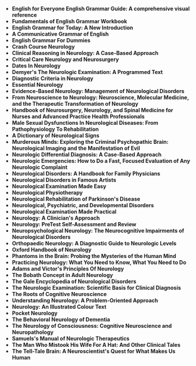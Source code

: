 
<ul>
  
 <li><b><a target="_blank" href="https://github.com/manjunath5496/Neurology-Books/blob/master/rol(1).pdf" style="text-decoration:none;"> English for Everyone English Grammar Guide: A comprehensive visual reference</a></b></li>
  
<li><b><a target="_blank" href="https://github.com/manjunath5496/Neurology-Books/blob/master/rol(2).pdf" style="text-decoration:none;">Fundamentals of English Grammar Workbook</a></b></li>

<li><b><a target="_blank" href="https://github.com/manjunath5496/Neurology-Books/blob/master/rol(3).pdf" style="text-decoration:none;">English Grammar for Today: A New Introduction</a></b></li>                         
  <li><b><a target="_blank" href="https://github.com/manjunath5496/Neurology-Books/blob/master/rol(4).pdf" style="text-decoration:none;">A Communicative Grammar of English</a></b></li>  
     <li><b><a target="_blank" href="https://github.com/manjunath5496/Neurology-Books/blob/master/rol(5).pdf" style="text-decoration:none;">English Grammar For Dummies</a></b></li>  
   <li><b><a target="_blank" href="https://github.com/manjunath5496/Neurology-Books/blob/master/rol(6).pdf" style="text-decoration:none;">Crash Course Neurology</a></b></li>  
                                             

 <li><b><a target="_blank" href="https://github.com/manjunath5496/Neurology-Books/blob/master/rol(7).pdf" style="text-decoration:none;">Clinical Reasoning in Neurology: A Case-Based Approach</a></b></li>
  
<li><b><a target="_blank" href="https://github.com/manjunath5496/Neurology-Books/blob/master/rol(8).pdf" style="text-decoration:none;">Critical Care Neurology and Neurosurgery</a></b></li>

<li><b><a target="_blank" href="https://github.com/manjunath5496/Neurology-Books/blob/master/rol(9).pdf" style="text-decoration:none;">Dates In Neurology</a></b></li>                         
  <li><b><a target="_blank" href="https://github.com/manjunath5496/Neurology-Books/blob/master/rol(10).pdf" style="text-decoration:none;">Demyer's The Neurologic Examination: A Programmed Text</a></b></li>  
     <li><b><a target="_blank" href="https://github.com/manjunath5496/Neurology-Books/blob/master/rol(11).pdf" style="text-decoration:none;">Diagnostic Criteria in Neurology</a></b></li>  
   <li><b><a target="_blank" href="https://github.com/manjunath5496/Neurology-Books/blob/master/rol(12).pdf" style="text-decoration:none;">Essential Neurology</a></b></li>  
                                             
<li><b><a target="_blank" href="https://github.com/manjunath5496/Neurology-Books/blob/master/rol(13).pdf" style="text-decoration:none;">Evidence-Based Neurology: Management of Neurological Disorders</a></b></li>                         
  <li><b><a target="_blank" href="https://github.com/manjunath5496/Neurology-Books/blob/master/rol(14).pdf" style="text-decoration:none;">From Neuroscience to Neurology: Neuroscience, Molecular Medicine, and the Therapeutic Transformation of Neurology</a></b></li>  
     <li><b><a target="_blank" href="https://github.com/manjunath5496/Neurology-Books/blob/master/rol(15).pdf" style="text-decoration:none;">Handbook of Neurosurgery, Neurology, and Spinal Medicine for Nurses and Advanced Practice Health Professionals</a></b></li>  
   <li><b><a target="_blank" href="https://github.com/manjunath5496/Neurology-Books/blob/master/rol(16).pdf" style="text-decoration:none;">Male Sexual Dysfunctions In Neurological Diseases: From Pathophysiology To Rehabilitation</a></b></li>  
                                             
  <li><b><a target="_blank" href="https://github.com/manjunath5496/Neurology-Books/blob/master/rol(17).pdf" style="text-decoration:none;">A Dictionary of Neurological Signs</a></b></li>  
     <li><b><a target="_blank" href="https://github.com/manjunath5496/Neurology-Books/blob/master/rol(18).pdf" style="text-decoration:none;">Murderous Minds: Exploring the Criminal Psychopathic Brain: Neurological Imaging and the Manifestation of Evil</a></b></li>  
   <li><b><a target="_blank" href="https://github.com/manjunath5496/Neurology-Books/blob/master/rol(19).pdf" style="text-decoration:none;">Neurologic Differential Diagnosis: A Case-Based Approach</a></b></li>  

  <li><b><a target="_blank" href="https://github.com/manjunath5496/Neurology-Books/blob/master/rol(20).pdf" style="text-decoration:none;">Neurologic Emergencies: How to Do a Fast, Focused Evaluation of Any Neurologic Complaint</a></b></li>  
     <li><b><a target="_blank" href="https://github.com/manjunath5496/Neurology-Books/blob/master/rol(21).pdf" style="text-decoration:none;">Neurological Disorders: A Handbook for Family Physicians</a></b></li>  
   <li><b><a target="_blank" href="https://github.com/manjunath5496/Neurology-Books/blob/master/rol(22).pdf" style="text-decoration:none;">Neurological Disorders in Famous Artists</a></b></li>  


 <li><b><a target="_blank" href="https://github.com/manjunath5496/Neurology-Books/blob/master/rol(23).pdf" style="text-decoration:none;">Neurological Examination Made Easy</a></b></li>  
     <li><b><a target="_blank" href="https://github.com/manjunath5496/Neurology-Books/blob/master/rol(24).pdf" style="text-decoration:none;">Neurological Physiotherapy</a></b></li>  
   <li><b><a target="_blank" href="https://github.com/manjunath5496/Neurology-Books/blob/master/rol(25).pdf" style="text-decoration:none;">Neurological Rehabilitation of Parkinson's Disease</a></b></li>  

  <li><b><a target="_blank" href="https://github.com/manjunath5496/Neurology-Books/blob/master/rol(26).pdf" style="text-decoration:none;">Neurological, Psychiatric, and Developmental Disorders</a></b></li>  
     <li><b><a target="_blank" href="https://github.com/manjunath5496/Neurology-Books/blob/master/rol(27).pdf" style="text-decoration:none;">Neurological Examination Made Practical</a></b></li>  
   <li><b><a target="_blank" href="https://github.com/manjunath5496/Neurology-Books/blob/master/rol(28).pdf" style="text-decoration:none;">Neurology: A Clinician's Approach </a></b></li>  

<li><b><a target="_blank" href="https://github.com/manjunath5496/Neurology-Books/blob/master/rol(29).pdf" style="text-decoration:none;">Neurology: PreTest Self-Assessment and Review </a></b></li>  

   <li><b><a target="_blank" href="https://github.com/manjunath5496/Neurology-Books/blob/master/rol(30).pdf" style="text-decoration:none;">Neuropsychological Neurology: The Neurocognitive Impairments of Neurological Disorders</a></b></li>  

<li><b><a target="_blank" href="https://github.com/manjunath5496/Neurology-Books/blob/master/rol(31).pdf" style="text-decoration:none;">Orthopaedic Neurology: A Diagnostic Guide to Neurologic Levels</a></b></li>  

  <li><b><a target="_blank" href="https://github.com/manjunath5496/Neurology-Books/blob/master/rol(32).pdf" style="text-decoration:none;">Oxford Handbook of Neurology</a></b></li>  

<li><b><a target="_blank" href="https://github.com/manjunath5496/Neurology-Books/blob/master/rol(33).pdf" style="text-decoration:none;">Phantoms in the Brain: Probing the Mysteries of the Human Mind</a></b></li>  

   <li><b><a target="_blank" href="https://github.com/manjunath5496/Neurology-Books/blob/master/rol(34).pdf" style="text-decoration:none;">Practicing Neurology: What You Need to Know, What You Need to Do</a></b></li>  

<li><b><a target="_blank" href="https://github.com/manjunath5496/Neurology-Books/blob/master/rol(35).pdf" style="text-decoration:none;">Adams and Victor's Principles Of Neurology</a></b></li>  


<li><b><a target="_blank" href="https://github.com/manjunath5496/Neurology-Books/blob/master/rol(36).pdf" style="text-decoration:none;">The Bobath Concept in Adult Neurology </a></b></li>  

   <li><b><a target="_blank" href="https://github.com/manjunath5496/Neurology-Books/blob/master/rol(37).pdf" style="text-decoration:none;">The Gale Encyclopedia of Neurological Disorders</a></b></li>  

<li><b><a target="_blank" href="https://github.com/manjunath5496/Neurology-Books/blob/master/rol(38).pdf" style="text-decoration:none;">The Neurologic Examination: Scientific Basis for Clinical Diagnosis</a></b></li>  

  <li><b><a target="_blank" href="https://github.com/manjunath5496/Neurology-Books/blob/master/rol(39).pdf" style="text-decoration:none;">The Roots of Cognitive Neuroscience</a></b></li>  

<li><b><a target="_blank" href="https://github.com/manjunath5496/Neurology-Books/blob/master/rol(40).pdf" style="text-decoration:none;">Understanding Neurology: A Problem-Oriented Approach</a></b></li>  

   <li><b><a target="_blank" href="https://github.com/manjunath5496/Neurology-Books/blob/master/rol(41).pdf" style="text-decoration:none;">Neurology: An Illustrated Colour Text</a></b></li>  

<li><b><a target="_blank" href="https://github.com/manjunath5496/Neurology-Books/blob/master/rol(42).pdf" style="text-decoration:none;">Pocket Neurology</a></b></li>  


<li><b><a target="_blank" href="https://github.com/manjunath5496/Neurology-Books/blob/master/rol(43).pdf" style="text-decoration:none;">The Behavioral Neurology of Dementia</a></b></li>  

  <li><b><a target="_blank" href="https://github.com/manjunath5496/Neurology-Books/blob/master/rol(44).pdf" style="text-decoration:none;">The Neurology of Consciousness: Cognitive Neuroscience and Neuropathology</a></b></li>  

<li><b><a target="_blank" href="https://github.com/manjunath5496/Neurology-Books/blob/master/rol(45).pdf" style="text-decoration:none;">Samuels's Manual of Neurologic Therapeutics</a></b></li>  

   <li><b><a target="_blank" href="https://github.com/manjunath5496/Neurology-Books/blob/master/rol(46).pdf" style="text-decoration:none;">The Man Who Mistook His Wife For A Hat: And Other Clinical Tales</a></b></li>  

<li><b><a target="_blank" href="https://github.com/manjunath5496/Neurology-Books/blob/master/rol(47).pdf" style="text-decoration:none;">The Tell-Tale Brain: A Neuroscientist's Quest for What Makes Us Human</a></b></li>  




</ul>
